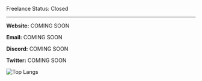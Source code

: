 Freelance Status: Closed

<hr>

<b>Website:</b> COMING SOON

<b>Email:</b> COMING SOON

<b>Discord:</b> COMING SOON

<b>Twitter:</b> COMING SOON

![Top Langs](https://github-readme-stats.vercel.app/api/top-langs/?username=anuraghazra&size_weight=0.5&count_weight=0.5)
